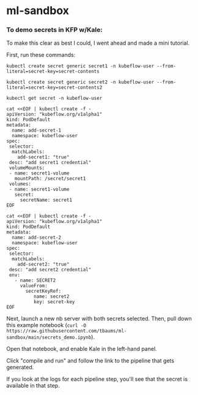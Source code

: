 # ml-sandbox

### To demo secrets in KFP w/Kale:

To make this clear as best I could, I went ahead and made a mini tutorial.

First, run these commands:


`kubectl create secret generic secret1 -n kubeflow-user --from-literal=secret-key=secret-contents`

`kubectl create secret generic secret2 -n kubeflow-user --from-literal=secret-key=secret-contents2`

`kubectl get secret -n kubeflow-user`

```
cat <<EOF | kubectl create -f -
apiVersion: "kubeflow.org/v1alpha1"
kind: PodDefault
metadata:
  name: add-secret-1
  namespace: kubeflow-user
spec:
 selector:
  matchLabels:
    add-secret1: "true"
 desc: "add secret1 credential"
 volumeMounts:
 - name: secret1-volume
   mountPath: /secret/secret1
 volumes:
 - name: secret1-volume
   secret:
     secretName: secret1
EOF
```

```
cat <<EOF | kubectl create -f -
apiVersion: "kubeflow.org/v1alpha1"
kind: PodDefault
metadata:
  name: add-secret-2
  namespace: kubeflow-user
spec:
 selector:
  matchLabels:
    add-secret2: "true"
 desc: "add secret2 credential"
 env:
   - name: SECRET2
     valueFrom:
       secretKeyRef:
          name: secret2
          key: secret-key
EOF
```


Next, launch a new nb server with both secrets selected. Then, pull down this example notebook (`curl -O https://raw.githubusercontent.com/tbaums/ml-sandbox/main/secrets_demo.ipynb`). 

Open that notebook, and enable Kale in the left-hand panel.

Click "compile and run" and follow the link to the pipeline that gets generated.

If you look at the logs for each pipeline step, you'll see that the secret is available in that step.
